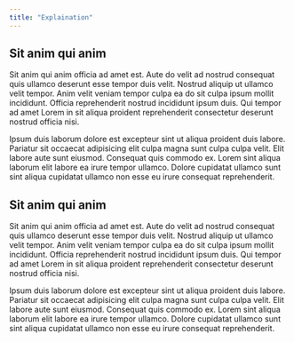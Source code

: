 ```yaml
---
title: "Explaination"
---
```


## Sit anim qui anim


Sit anim qui anim officia ad amet est. Aute do velit ad nostrud consequat quis ullamco deserunt esse tempor duis velit. Nostrud aliquip ut ullamco velit tempor. Anim velit veniam tempor culpa ea do sit culpa ipsum mollit incididunt. Officia reprehenderit nostrud incididunt ipsum duis. Qui tempor ad amet Lorem in sit aliqua proident reprehenderit consectetur deserunt nostrud officia nisi.

Ipsum duis laborum dolore est excepteur sint ut aliqua proident duis labore. Pariatur sit occaecat adipisicing elit culpa magna sunt culpa culpa velit. Elit labore aute sunt eiusmod. Consequat quis commodo ex. Lorem sint aliqua laborum elit labore ea irure tempor ullamco. Dolore cupidatat ullamco sunt sint aliqua cupidatat ullamco non esse eu irure consequat reprehenderit.


## Sit anim qui anim

Sit anim qui anim officia ad amet est. Aute do velit ad nostrud consequat quis ullamco deserunt esse tempor duis velit. Nostrud aliquip ut ullamco velit tempor. Anim velit veniam tempor culpa ea do sit culpa ipsum mollit incididunt. Officia reprehenderit nostrud incididunt ipsum duis. Qui tempor ad amet Lorem in sit aliqua proident reprehenderit consectetur deserunt nostrud officia nisi.

Ipsum duis laborum dolore est excepteur sint ut aliqua proident duis labore. Pariatur sit occaecat adipisicing elit culpa magna sunt culpa culpa velit. Elit labore aute sunt eiusmod. Consequat quis commodo ex. Lorem sint aliqua laborum elit labore ea irure tempor ullamco. Dolore cupidatat ullamco sunt sint aliqua cupidatat ullamco non esse eu irure consequat reprehenderit.


